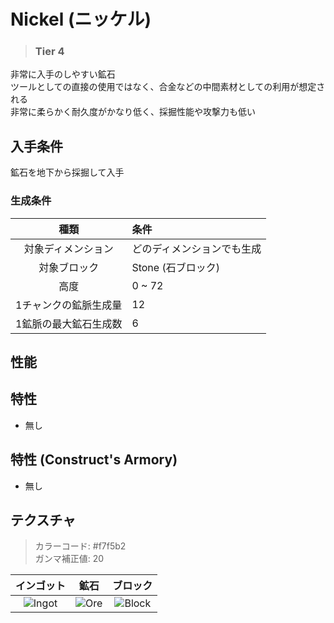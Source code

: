 # Nickel (ニッケル)
> ### Tier 4

非常に入手のしやすい鉱石  
ツールとしての直接の使用ではなく、合金などの中間素材としての利用が想定される  
非常に柔らかく耐久度がかなり低く、採掘性能や攻撃力も低い

## 入手条件
鉱石を地下から採掘して入手
### 生成条件
| 種類 | 条件 |
| :--: | :---- |
| 対象ディメンション | どのディメンションでも生成 |
| 対象ブロック | Stone (石ブロック) |
| 高度 | 0 ~ 72 |
| 1チャンクの鉱脈生成量 | 12 |
| 1鉱脈の最大鉱石生成数 | 6 |

## 性能

## 特性
* 無し

## 特性 (Construct's Armory)
* 無し


## テクスチャ
> カラーコード: #f7f5b2  
> ガンマ補正値: 20

| インゴット | 鉱石 | ブロック |
| :--: | :--: | :--: |
| ![Ingot](Textures/Example/ingot.png) | ![Ore](Textures/Example/ore.png) | ![Block](Textures/Example/block.png) |